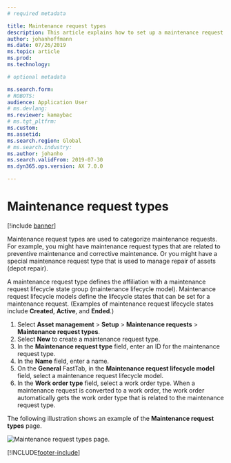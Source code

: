 ```yaml
---
# required metadata

title: Maintenance request types
description: This article explains how to set up a maintenance request types in Asset Management.
author: johanhoffmann
ms.date: 07/26/2019
ms.topic: article
ms.prod: 
ms.technology: 

# optional metadata

ms.search.form: 
# ROBOTS: 
audience: Application User
# ms.devlang: 
ms.reviewer: kamaybac
# ms.tgt_pltfrm: 
ms.custom: 
ms.assetid: 
ms.search.region: Global
# ms.search.industry: 
ms.author: johanho
ms.search.validFrom: 2019-07-30
ms.dyn365.ops.version: AX 7.0.0

---
```


# Maintenance request types

[!include [banner](../../includes/banner.md)]

 

Maintenance request types are used to categorize maintenance requests. For example, you might have maintenance request types that are related to preventive maintenance and corrective maintenance. Or you might have a special maintenance request type that is used to manage repair of assets (depot repair).

A maintenance request type defines the affiliation with a maintenance request lifecycle state group (maintenance lifecycle model). Maintenance request lifecycle models define the lifecycle states that can be set for a maintenance request. (Examples of maintenance request lifecycle states include **Created**, **Active**, and **Ended**.)

1. Select **Asset management** \> **Setup** \> **Maintenance requests** \> **Maintenance request types**.
2. Select **New** to create a maintenance request type.
3. In the **Maintenance request type** field, enter an ID for the maintenance request type.
4. In the **Name** field, enter a name.
5. On the **General** FastTab, in the **Maintenance request lifecycle model** field, select a maintenance request lifecycle model.
6. In the **Work order type** field, select a work order type. When a maintenance request is converted to a work order, the work order automatically gets the work order type that is related to the maintenance request type.

The following illustration shows an example of the **Maintenance request types** page.

![Maintenance request types page.](media/07-setup-for-requests.png)


[!INCLUDE[footer-include](../../../includes/footer-banner.md)]
